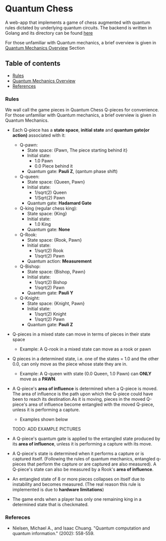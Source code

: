 # Quantum Chess

A web-app that implements a game of chess augmented with quantum rules dictated by underlying quantum circuits.
The backend is written in Golang and its directory can be found [here](https://github.com/alexandreLamarre/Quantum-Chess-Backend)

For those unfamiliar with Quantum mechanics, a brief overview is given in [Quantum Mechanics Overview](#Quantum-Mechanics-Overview) Section

## Table of contents
- [Rules](#Rules)
- [Quantum Mechanics Overview](#Quantum-Mechanics-Overview)
- [References](#References)

### Rules

We wall call the game pieces in Quantum Chess Q-pieces for convenience.
For those unfamiliar with Quantum mechanics, a brief overview is given in Quantum Mechanics.

- Each Q-piece has a **state space**, **initial state** and **quantum gate(or action)** associated with it:
  - Q-pawn: 
      - State space: {Pawn, The piece starting behind it}
      - Initial state: 
        - 1.0 Pawn 
        - 0.0 Piece behind it
      - Quantum gate: **Pauli Z**, (qantum phase shift) 
  - Q-queen:
      - State space: {Queen, Pawn}
      - Initial state: 
         - 1/sqrt(2) Queen
         - 1/Sqrt(2) Pawn
      - Quantum gate: **Hadamard Gate**
  - Q-king (regular chess king):
      - State space: {King}
      - Initial state: 
        - 1.0 King
      - Quantum gate: **None**
  - Q-Rook:
      - State space: {Rook, Pawn}
      - Initial state: 
        - 1/sqrt(2) Rook
        - 1/sqrt(2) Pawn
      - Quantum action: **Measurement**
  - Q-Bishop:
      - State space: {Bishop, Pawn}
      - Initial state: 
        - 1/sqrt(2) Bishop
        - 1/sqrt(2) Pawn
      - Quantum gate: **Pauli Y**
  - Q-Knight:
      - State space: {Knight, Pawn}
      - Initial state:
        - 1/sqrt(2) Knight
        - 1/sqrt(2) Pawn
      - Quantum gate: **Pauli Z**
        
- Q-pieces in a mixed state can move in terms of pieces in their state space
  - Example: A Q-rook in a mixed state can move as a rook or pawn

- Q pieces in a determined state, i.e. one of the states = 1.0 and the other 0.0, can only move as the piece whose state they are in.
  - Example: A Q-queen with state (0.0 Queen, 1.0 Pawn) can **ONLY** move as a **PAWN**.
 
- A Q-piece's **area of influence** is determined when a Q-piece is moved. The area of influence is the path upon which the Q-piece could have been to reach its destination.As it is moving, pieces in the moved Q-piece's area of influence become entangled with the moved Q-piece, unless it is performing a capture. 
  - Examples shown below
  
  TODO: ADD EXAMPLE PICTURES

- A Q-piece's quantum gate is applied to the entangled state produced by its **area of influence**, unless it is performing a capture with its move.
  

- A Q-piece's state is determined when it performs a capture or is captured itself. (Following the rules of quantum mechanics, entangled q-pieces that perform the capture or are captured are also measured). A Q-piece's state can also be measured by a Rook's **area of influence**.

- An entangled state of 8 or more pieces collapses on itself due to instability and becomes measured. (The real reason this rule is implemented is due to **hardware limitations**)

- The game ends when a player has only one remaining king in a determined state that is checkmated.

### Refereces
- Nielsen, Michael A., and Isaac Chuang. "Quantum computation and quantum information." (2002): 558-559.
